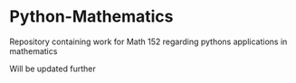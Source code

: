 # Python-Mathematics
Repository containing work for Math 152 regarding pythons applications in mathematics

Will be updated further
